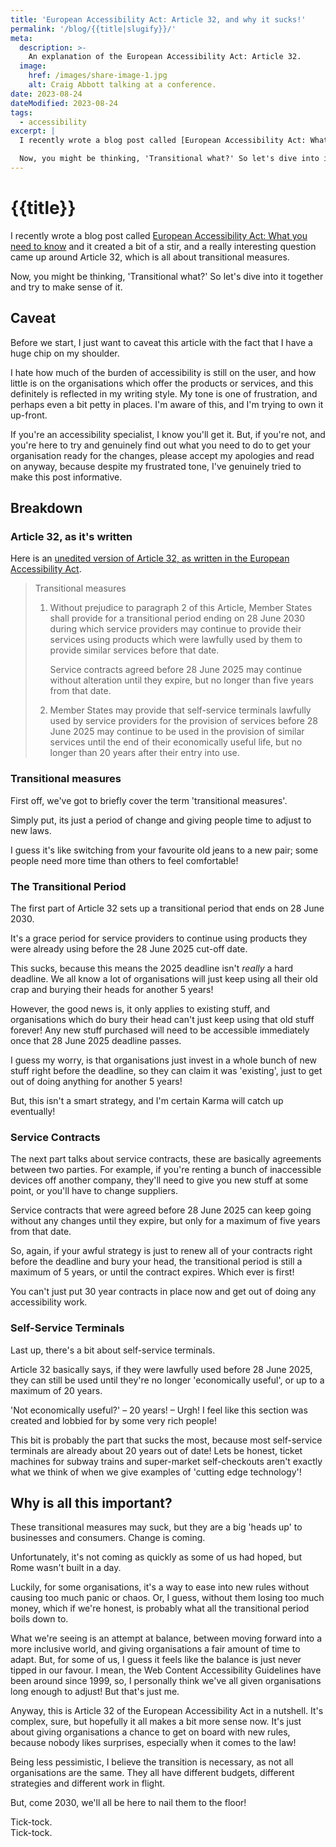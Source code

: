 ```yaml
---
title: 'European Accessibility Act: Article 32, and why it sucks!'
permalink: '/blog/{{title|slugify}}/'
meta:
  description: >-
    An explanation of the European Accessibility Act: Article 32.
  image:
    href: /images/share-image-1.jpg
    alt: Craig Abbott talking at a conference.
date: 2023-08-24
dateModified: 2023-08-24
tags:
  - accessibility
excerpt: |
  I recently wrote a blog post called [European Accessibility Act: What you need to know](/blog/european-accessibility-act-what-you-need-to-know/) and it created a bit of a stir, and a really interesting question came up around Article 32, which is all about transitional measures.

  Now, you might be thinking, 'Transitional what?' So let's dive into it together and try to make sense of it.
---
```

# {{title}}

I recently wrote a blog post called [European Accessibility Act: What you need to know](/blog/european-accessibility-act-what-you-need-to-know/) and it created a bit of a stir, and a really interesting question came up around Article 32, which is all about transitional measures.

Now, you might be thinking, 'Transitional what?' So let's dive into it together and try to make sense of it.

## Caveat
Before we start, I just want to caveat this article with the fact that I have a huge chip on my shoulder.

I hate how much of the burden of accessibility is still on the user, and how little is on the organisations which offer the products or services, and this definitely is reflected in my writing style. My tone is one of frustration, and perhaps even a bit petty in places. I'm aware of this, and I'm trying to own it up-front.

If you're an accessibility specialist, I know you'll get it. But, if you're not, and you're here to try and genuinely find out what you need to do to get your organisation ready for the changes, please accept my apologies and read on anyway, because despite my frustrated tone, I've genuinely tried to make this post informative.

## Breakdown

### Article 32, as it's written
Here is an [unedited version of Article 32, as written in the European Accessibility Act](https://eur-lex.europa.eu/legal-content/EN/TXT/?uri=CELEX%3A32019L0882#d1e2872-70-1). 

<blockquote cite="https://eur-lex.europa.eu/legal-content/EN/TXT/?uri=CELEX%3A32019L0882#d1e2872-70-1">
  <p>
    Transitional measures
  </p>
  <ol>
    <li>
      <p>
        Without prejudice to paragraph 2 of this Article, Member States shall provide for a transitional period ending on 28 June 2030 during which service providers may continue to provide their services using products which were lawfully used by them to provide similar services before that date.
      </p>
      <p>
        Service contracts agreed before 28 June 2025 may continue without alteration until they expire, but no longer than five years from that date.
      </p>
    </li>
    <li>
      <p>
        Member States may provide that self-service terminals lawfully used by service providers for the provision of services before 28 June 2025 may continue to be used in the provision of similar services until the end of their economically useful life, but no longer than 20 years after their entry into use.
      </p>
    </li>
  </ol>
</blockquote>


### Transitional measures
First off, we've got to briefly cover the term 'transitional measures'.

Simply put, its just a period of change and giving people time to adjust to new laws.

I guess it's like switching from your favourite old jeans to a new pair; some people need more time than others to feel comfortable!

### The Transitional Period
The first part of Article 32 sets up a transitional period that ends on 28 June 2030.

It's a grace period for service providers to continue using products they were already using before the 28 June 2025 cut-off date.

This sucks, because this means the 2025 deadline isn't *really* a hard deadline. We all know a lot of organisations will just keep using all their old crap and burying their heads for another 5 years!

However, the good news is, it only applies to existing stuff, and organisations which do bury their head can't just keep using that old stuff forever! Any new stuff purchased will need to be accessible immediately once that 28 June 2025 deadline passes.

I guess my worry, is that organisations just invest in a whole bunch of new stuff right before the deadline, so they can claim it was 'existing', just to get out of doing anything for another 5 years!

But, this isn't a smart strategy, and I'm certain Karma will catch up eventually!

### Service Contracts
The next part talks about service contracts, these are basically agreements between two parties. For example, if you're renting a bunch of inaccessible devices off another company, they'll need to give you new stuff at some point, or you'll have to change suppliers.

Service contracts that were agreed before 28 June 2025 can keep going without any changes until they expire, but only for a maximum of five years from that date. 

So, again, if your awful strategy is just to renew all of your contracts right before the deadline and bury your head, the transitional period is still a maximum of 5 years, or until the contract expires. Which ever is first!

You can't just put 30 year contracts in place now and get out of doing any accessibility work.

### Self-Service Terminals
Last up, there's a bit about self-service terminals.

Article 32 basically says, if they were lawfully used before 28 June 2025, they can still be used until they're no longer 'economically useful', or up to a maximum of 20 years.

'Not economically useful?' – 20 years! – Urgh! I feel like this section was created and lobbied for by some very rich people!

This bit is probably the part that sucks the most, because most self-service terminals are already about 20 years out of date! Lets be honest, ticket machines for subway trains and super-market self-checkouts aren't exactly what we think of when we give examples of 'cutting edge technology'!

## Why is all this important?
These transitional measures may suck, but they are a big 'heads up' to businesses and consumers. Change is coming.

Unfortunately, it's not coming as quickly as some of us had hoped, but Rome wasn't built in a day.

Luckily, for some organisations, it's a way to ease into new rules without causing too much panic or chaos. Or, I guess, without them losing too much money, which if we're honest, is probably what all the transitional period boils down to.

What we're seeing is an attempt at balance, between moving forward into a more inclusive world, and giving organisations a fair amount of time to adapt. But, for some of us, I guess it feels like the balance is just never tipped in our favour. I mean, the Web Content Accessibility Guidelines have been around since 1999, so, I personally think we've all given organisations long enough to adjust! But that's just me.

Anyway, this is Article 32 of the European Accessibility Act in a nutshell. It's complex, sure, but hopefully it all makes a bit more sense now. It's just about giving organisations a chance to get on board with new rules, because nobody likes surprises, especially when it comes to the law! 

Being less pessimistic, I believe the transition is necessary, as not all organisations are the same. They all have different budgets, different strategies and different work in flight.

But, come 2030, we'll all be here to nail them to the floor!
 
Tick-tock.    
Tick-tock.
